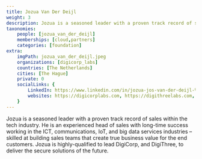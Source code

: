 ```yaml
---
title: Jozua Van Der Deijl
weight: 3
description: Jozua is a seasoned leader with a proven track record of sales within the tech industry, highly-qualifed CEO and founder of DigiCorp Labs.
taxonomies:
    people: [jozua_van_der_deijl]
    memberships: [cloud,partners]
    categories: [foundation]
extra:
    imgPath: jozua_van_der_deijl.jpeg
    organizations: [digicorp_labs]
    countries: [The Netherlands]
    cities: [The Hague]
    private: 0
    socialLinks: {
        LinkedIn: https://www.linkedin.com/in/jozua-jos-van-der-deijl-%F0%9F%94%B0-82aab44/,
        websites: https://digicorplabs.com, https://digithreelabs.com,
    }
---
```

Jozua is a seasoned leader with a proven track record of sales within the tech industry. He is an experienced head of sales with long-time success working in the ICT, communications, IoT, and big data services industries – skilled at building sales teams that create true business value for the end customers. Jozua is highly-qualified to lead DigiCorp, and DigiThree, to deliver the secure solutions of the future.
